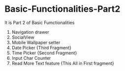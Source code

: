 # Basic-Functionalities-Part2
It is Part 2 of Basic Fumctionalities
1. Navigation drawer
2. SocialView
3. Mobile Wallpaper setter
4. Date Picker {Third Fragment}
5. Time Picker {Second Fragment}
6. Input Char Counter
7. Read More Text feature {This All in First fragment}
